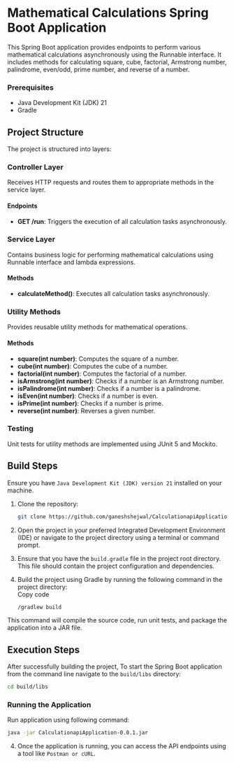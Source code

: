 # Mathematical Calculations Spring Boot Application

This Spring Boot application provides endpoints to perform various mathematical calculations asynchronously using the Runnable interface. It includes methods for calculating square, cube, factorial, Armstrong number, palindrome, even/odd, prime number, and reverse of a number.

### Prerequisites

- Java Development Kit (JDK) 21
- Gradle

## Project Structure

The project is structured into layers:

### Controller Layer

Receives HTTP requests and routes them to appropriate methods in the service layer.

#### Endpoints

- **GET /run**: Triggers the execution of all calculation tasks asynchronously.

### Service Layer

Contains business logic for performing mathematical calculations using Runnable interface and lambda expressions.

#### Methods

- **calculateMethod()**: Executes all calculation tasks asynchronously.

### Utility Methods

Provides reusable utility methods for mathematical operations.

#### Methods

- **square(int number)**: Computes the square of a number.
- **cube(int number)**: Computes the cube of a number.
- **factorial(int number)**: Computes the factorial of a number.
- **isArmstrong(int number)**: Checks if a number is an Armstrong number.
- **isPalindrome(int number)**: Checks if a number is a palindrome.
- **isEven(int number)**: Checks if a number is even.
- **isPrime(int number)**: Checks if a number is prime.
- **reverse(int number)**: Reverses a given number.

### Testing

Unit tests for utility methods are implemented using JUnit 5 and Mockito.

## Build Steps

Ensure you have ```Java Development Kit (JDK) version 21``` installed on your machine.

1. Clone the repository:
   ```bash
   git clone https://github.com/ganeshshejwal/CalculationapiApplication.git
   ```
   
2. Open the project in your preferred Integrated Development Environment (IDE) or navigate to the project directory using a terminal or command prompt.<br>

3. Ensure that you have the ```build.gradle``` file in the project root directory. This file should contain the project configuration and dependencies.<br>

4. Build the project using Gradle by running the following command in the project directory:
   <br>Copy code
   ```bash
   /gradlew build
   ```
This command will compile the source code, run unit tests, and package the application into a JAR file.

## Execution Steps

After successfully building the project, To start the Spring Boot application from the command line navigate to the `build/libs` directory:

```bash
cd build/libs
```
### Running the Application

Run application using following command:

```bash
java -jar CalculationapiApplication-0.0.1.jar
```
4. Once the application is running, you can access the API endpoints using a tool like ``` Postman or cURL ```.


